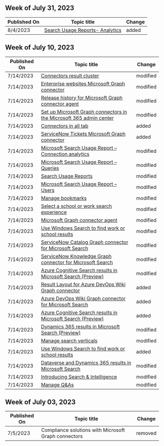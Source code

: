 <!-- This file is generated automatically each week. Changes made to this file will be overwritten.-->



## Week of July 31, 2023


| Published On |Topic title | Change |
|------|------------|--------|
| 8/4/2023 | [Search Usage Reports- Analytics](/MicrosoftSearch/answer-analytics-usage-reports) | added |


## Week of July 10, 2023


| Published On |Topic title | Change |
|------|------------|--------|
| 7/14/2023 | [Connectors result cluster](/MicrosoftSearch/result-cluster) | modified |
| 7/14/2023 | [Enterprise websites Microsoft Graph connector](/MicrosoftSearch/enterprise-web-connector) | modified |
| 7/14/2023 | [Release history for Microsoft Graph connector agent](/MicrosoftSearch/graph-connector-agent-releases) | modified |
| 7/14/2023 | [Set up Microsoft Graph connectors in the Microsoft 365 admin center](/MicrosoftSearch/configure-connector) | modified |
| 7/14/2023 | [Connectors in all tab](/MicrosoftSearch/connectors-in-all-vertical) | added |
| 7/14/2023 | [ServiceNow Tickets Microsoft Graph connector](/MicrosoftSearch/servicenow-tickets-connector) | added |
| 7/14/2023 | [Microsoft Search Usage Report – Connection analytics](/MicrosoftSearch/connection-analytics-reports) | modified |
| 7/14/2023 | [Microsoft Search Usage Report – Queries ](/MicrosoftSearch/queries-usage-reports) | modified |
| 7/14/2023 | [Search Usage Reports](/MicrosoftSearch/usage-reports) | modified |
| 7/14/2023 | [Microsoft Search Usage Report – Users](/MicrosoftSearch/users-search-reports) | modified |
| 7/14/2023 | [Manage bookmarks](/MicrosoftSearch/manage-bookmarks) | modified |
| 7/14/2023 | [Select a school or work search experience](/MicrosoftSearch/select-work-school-search-experience) | modified |
| 7/14/2023 | [Microsoft Graph connector agent](/MicrosoftSearch/graph-connector-agent) | modified |
| 7/14/2023 | [Use Windows Search to find work or school results](/MicrosoftSearch/use-windows-search-find-work-school-results) | modified |
| 7/14/2023 | [ServiceNow Catalog Graph connector for Microsoft Search](/MicrosoftSearch/servicenow-catalog-connector) | modified |
| 7/14/2023 | [ServiceNow Knowledge Graph connector for Microsoft Search](/MicrosoftSearch/servicenow-knowledge-connector) | modified |
| 7/14/2023 | [Azure Cognitive Search results in Microsoft Search (Preview)](/MicrosoftSearch/manage-azure-cognitive-search) | modified |
| 7/14/2023 | [Result Layout for Azure DevOps Wiki Graph connector](/MicrosoftSearch/azure-devops-wiki-connector-result-layout) | added |
| 7/14/2023 | [Azure DevOps Wiki Graph connector for Microsoft Search](/MicrosoftSearch/azure-devops-wiki-connector) | added |
| 7/14/2023 | [Azure Cognitive Search results in Microsoft Search (Preview)](/MicrosoftSearch/manage-azure-cognitive-search) | added |
| 7/14/2023 | [Dynamics 365 results in Microsoft Search (Preview)](/MicrosoftSearch/manage-dynamics365) | modified |
| 7/14/2023 | [Manage search verticals](/MicrosoftSearch/manage-verticals) | modified |
| 7/14/2023 | [Use Windows Search to find work or school results](/MicrosoftSearch/use-windows-search-find-work-school-results) | added |
| 7/14/2023 | [Dataverse and Dynamics 365 results in Microsoft Search](/MicrosoftSearch/manage-dynamics365) | modified |
| 7/14/2023 | [Introducing Search & Intelligence](/MicrosoftSearch/search-intelligence-rename) | modified |
| 7/14/2023 | [Manage Q&As](/MicrosoftSearch/manage-qas) | modified |


## Week of July 03, 2023


| Published On |Topic title | Change |
|------|------------|--------|
| 7/5/2023 | Compliance solutions with Microsoft Graph connectors | removed |
